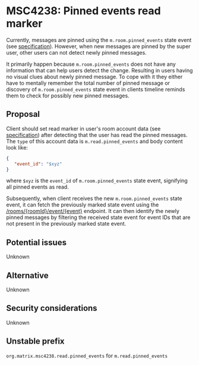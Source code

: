 # MSC4238: Pinned events read marker

Currently, messages are pinned using the `m.room.pinned_events` state event (see [specification](https://spec.matrix.org/v1.12/client-server-api/#mroompinned_events)). However, when new messages are pinned by the super user, other users can not detect newly pinned messages.

It primarily happen because `m.room.pinned_events` does not have any information that can help users detect the change. Resulting in users having no visual clues about newly pinned message. To cope with it they either have to mentally remember the total number of pinned message or discovery of `m.room.pinned_events` state event in clients timeline reminds them to check for possibly new pinned messages.

## Proposal

Client should set read marker in user's room account data (see [specification](https://spec.matrix.org/v1.12/client-server-api/#put_matrixclientv3useruseridroomsroomidaccount_datatype)) after detecting that the user has read the pinned messages. The `type` of this account data is `m.read.pinned_events` and body content look like: 
```json
{
   "event_id": "$xyz"
}
```
where `$xyz` is the `event_id` of `m.room.pinned_events` state event, signifying all pinned events as read.

Subsequently, when client receives the new `m.room.pinned_events` state event, it can fetch the previously marked state event using the [/rooms/{roomId}/event/{event}](https://spec.matrix.org/v1.12/client-server-api/#get_matrixclientv3roomsroomideventeventid) endpoint. It can then identify the newly pinned messages by filtering the received state event for event IDs that are not present in the previously marked state event.


## Potential issues
Unknown

## Alternative
Unknown

## Security considerations
Unknown

## Unstable prefix
`org.matrix.msc4238.read.pinned_events` for `m.read.pinned_events`